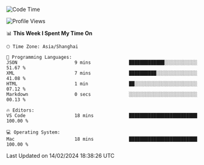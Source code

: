 <!--START_SECTION:waka-->
![Code Time](http://img.shields.io/badge/Code%20Time-347%20hrs%2044%20mins-blue)

![Profile Views](http://img.shields.io/badge/Profile%20Views-10-blue)

📊 **This Week I Spent My Time On** 

```text
🕑︎ Time Zone: Asia/Shanghai

💬 Programming Languages: 
JSON                     9 mins              █████████████░░░░░░░░░░░░   51.67 % 
XML                      7 mins              ██████████░░░░░░░░░░░░░░░   41.08 % 
HTML                     1 min               ██░░░░░░░░░░░░░░░░░░░░░░░   07.12 % 
Markdown                 0 secs              ░░░░░░░░░░░░░░░░░░░░░░░░░   00.13 % 

🔥 Editors: 
VS Code                  18 mins             █████████████████████████   100.00 % 

💻 Operating System: 
Mac                      18 mins             █████████████████████████   100.00 % 
```


 Last Updated on 14/02/2024 18:38:26 UTC
<!--END_SECTION:waka-->
